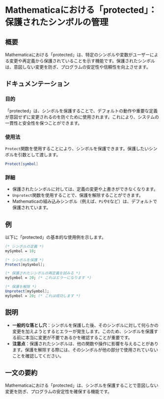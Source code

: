 <!--
Meta Description: # Mathematicaにおける「protected」：保護されたシンボルの管理 ## 概要 Mathematicaにおける「protected」は、特定のシンボルや変数がユーザーによる変更や再定義から保護されていることを示す機能です。保護されたシンボルは、意図しない変更を防ぎ、プログラムの安定性...
Meta Keywords: protected, mysymbol, mathematicaにおける, protect, 保護されたシンボルは
-->

# Mathematicaにおける「protected」：保護されたシンボルの管理

## 概要
Mathematicaにおける「protected」は、特定のシンボルや変数がユーザーによる変更や再定義から保護されていることを示す機能です。保護されたシンボルは、意図しない変更を防ぎ、プログラムの安定性や信頼性を向上させます。

## ドキュメンテーション
### 目的
「protected」は、シンボルを保護することで、デフォルトの動作や重要な定義が意図せずに変更されるのを防ぐために使用されます。これにより、システムの一貫性と安全性を保つことができます。

### 使用法
`Protect`関数を使用することにより、シンボルを保護できます。保護したいシンボルを引数として渡します。

```mathematica
Protect[symbol]
```

### 詳細
- 保護されたシンボルに対しては、定義の変更や上書きができなくなります。
- `Unprotect`関数を使用することで、保護を解除することができます。
- Mathematicaの組み込みシンボル（例えば、`Pi`や`E`など）は、デフォルトで保護されています。

## 例
以下に「protected」の基本的な使用例を示します。

```mathematica
(* シンボルの定義 *)
mySymbol = 10;

(* シンボルを保護 *)
Protect[mySymbol];

(* 保護されたシンボルの再定義を試みる *)
mySymbol = 20; (* これはエラーになります *)

(* 保護を解除 *)
Unprotect[mySymbol];
mySymbol = 20; (* これは成功します *)
```

## 説明
- **一般的な落とし穴**：シンボルを保護した後、そのシンボルに対して何らかの変更を加えようとするとエラーが発生します。このため、シンボルを保護する前に本当に変更が不要であるかを確認することが重要です。
- **注意点**：保護されたシンボルは、他の関数や操作に影響を与えることがあります。保護を解除する際には、そのシンボルが他の部分で使用されていないことを確認してください。

## 一文の要約
Mathematicaにおける「protected」は、シンボルを保護することで意図しない変更を防ぎ、プログラムの安定性を確保する機能です。